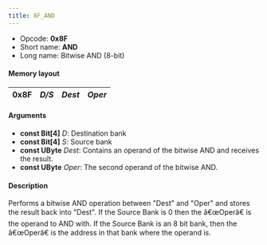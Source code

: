 ```yaml
---
title: 8F_AND
---
```


-   Opcode: **0x8F**
-   Short name: **AND**
-   Long name: Bitwise AND (8-bit)

#### Memory layout

| 0x8F | *D/S* | *Dest* | *Oper* |
|------|-------|--------|--------|

#### Arguments

-   **const Bit\[4\]** *D*: Destination bank
-   **const Bit\[4\]** *S*: Source bank
-   **const UByte** *Dest*: Contains an operand of the bitwise AND and receives the result.
-   **const UByte** *Oper*: The second operand of the bitwise AND.

#### Description

Performs a bitwise AND operation between "Dest" and "Oper" and stores the result back into "Dest". If the Source Bank is 0 then the â€œOperâ€ is the operand to AND with. If the Source Bank is an 8 bit bank, then the â€œOperâ€ is the address in that bank where the operand is.
